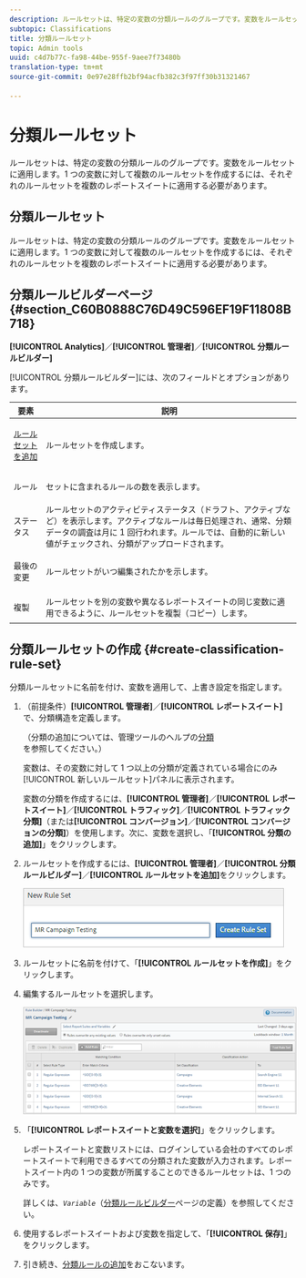 ```yaml
---
description: ルールセットは、特定の変数の分類ルールのグループです。変数をルールセットに適用します。1 つの変数に対して複数のルールセットを作成するには、それぞれのルールセットを複数のレポートスイートに適用する必要があります。
subtopic: Classifications
title: 分類ルールセット
topic: Admin tools
uuid: c4d7b77c-fa98-44be-955f-9aee7f73480b
translation-type: tm+mt
source-git-commit: 0e97e28ffb2bf94acfb382c3f97ff30b31321467

---
```



# 分類ルールセット

ルールセットは、特定の変数の分類ルールのグループです。変数をルールセットに適用します。1 つの変数に対して複数のルールセットを作成するには、それぞれのルールセットを複数のレポートスイートに適用する必要があります。

## 分類ルールセット

ルールセットは、特定の変数の分類ルールのグループです。変数をルールセットに適用します。1 つの変数に対して複数のルールセットを作成するには、それぞれのルールセットを複数のレポートスイートに適用する必要があります。

## 分類ルールビルダーページ {#section_C60B0888C76D49C596EF19F11808B718}

**[!UICONTROL Analytics]**／**[!UICONTROL 管理者]**／**[!UICONTROL 分類ルールビルダー]**

[!UICONTROL 分類ルールビルダー]には、次のフィールドとオプションがあります。

<table id="table_A5D92409969747E39E041216A5AA32CD"> 
 <thead> 
  <tr> 
   <th colname="col1" class="entry"> 要素 </th> 
   <th colname="col2" class="entry"> 説明 </th> 
  </tr> 
 </thead>
 <tbody> 
  <tr> 
   <td colname="col1"> <p><a href="/help/components/c-classifications2/crb/classification-rule-set.md"  >ルールセットを追加</a>      </p> </td> 
   <td colname="col2"> <p>ルールセットを作成します。 </p> </td> 
  </tr> 
  <tr> 
   <td colname="col1"> <p>ルール </p> </td> 
   <td colname="col2"> セットに含まれるルールの数を表示します。 </td> 
  </tr> 
  <tr> 
   <td colname="col1"> <p>ステータス </p> </td> 
   <td colname="col2"> ルールセットのアクティビティステータス（ドラフト、アクティブなど）を表示します。アクティブなルールは毎日処理され、通常、分類データの調査は月に 1 回行われます。ルールでは、自動的に新しい値がチェックされ、分類がアップロードされます。 </td> 
  </tr> 
  <tr> 
   <td colname="col1"> <p>最後の変更 </p> </td> 
   <td colname="col2"> ルールセットがいつ編集されたかを示します。 </td> 
  </tr> 
  <tr> 
   <td colname="col1"> <p>複製 </p> </td> 
   <td colname="col2"> ルールセットを別の変数や異なるレポートスイートの同じ変数に適用できるように、ルールセットを複製（コピー）します。 </td> 
  </tr> 
 </tbody> 
</table>

## 分類ルールセットの作成 {#create-classification-rule-set}

分類ルールセットに名前を付け、変数を適用して、上書き設定を指定します。

1. （前提条件）**[!UICONTROL 管理者]**／**[!UICONTROL レポートスイート]**&#x200B;で、分類構造を定義します。

   （分類の追加については、管理ツールのヘルプの[分類](https://marketing.adobe.com/resources/help/ja_JP/reference/classifications.html)を参照してください。）

   変数は、その変数に対して 1 つ以上の分類が定義されている場合にのみ[!UICONTROL 新しいルールセット]パネルに表示されます。

   変数の分類を作成するには、**[!UICONTROL 管理者]**／**[!UICONTROL レポートスイート]**／**[!UICONTROL トラフィック]**／**[!UICONTROL トラフィック分類]**（または&#x200B;**[!UICONTROL コンバージョン]**／**[!UICONTROL コンバージョンの分類]**）を使用します。次に、変数を選択し、「**[!UICONTROL 分類の追加]**」をクリックします。

1. ルールセットを作成するには、**[!UICONTROL 管理者]**／**[!UICONTROL 分類ルールビルダー]**／**[!UICONTROL ルールセットを追加]**&#x200B;をクリックします。

   ![](assets/new_rule_set.png)

1. ルールセットに名前を付けて、「**[!UICONTROL ルールセットを作成]**」をクリックします。
1. 編集するルールセットを選択します。

   ![](assets/classification_rules_page.png)

1. 「**[!UICONTROL レポートスイートと変数を選択]**」をクリックします。

   レポートスイートと変数リストには、ログインしている会社のすべてのレポートスイートで利用できるすべての分類された変数が入力されます。レポートスイート内の 1 つの変数が所属することのできるルールセットは、1 つのみです。

   詳しくは、*`Variable`*（[分類ルールビルダー](/help/components/c-classifications2/crb/classification-rule-definitions.md)ページの定義）を参照してください。
1. 使用するレポートスイートおよび変数を指定して、「**[!UICONTROL 保存]**」をクリックします。
1. 引き続き、[分類ルールの追加](/help/components/c-classifications2/crb/classification-rule-set.md)をおこないます。

